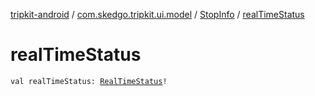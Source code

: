 [tripkit-android](../../index.md) / [com.skedgo.tripkit.ui.model](../index.md) / [StopInfo](index.md) / [realTimeStatus](./real-time-status.md)

# realTimeStatus

`val realTimeStatus: `[`RealTimeStatus`](../../com.skedgo.tripkit.common.model/-real-time-status/index.md)`!`